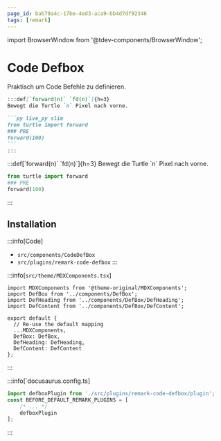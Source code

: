 ```yaml
---
page_id: bab79a4c-17be-4ed3-aca9-bb4d7df92346
tags: [remark]
---
```

import BrowserWindow from '@tdev-components/BrowserWindow';

# Code Defbox

Praktisch um Code Befehle zu definieren.

````md
:::def[`forward(n)` `fd(n)`]{h=3}
Bewegt die Turtle `n` Pixel nach vorne.

```py live_py slim
from turtle import forward
### PRE
forward(100)
```
:::
````

<BrowserWindow>
:::def[`forward(n)` `fd(n)`]{h=3}
Bewegt die Turtle `n` Pixel nach vorne.

```py live_py slim
from turtle import forward
### PRE
forward(100)
```
:::
</BrowserWindow>

## Installation

:::info[Code]
- `src/components/CodeDefBox`
- `src/plugins/remark-code-defbox`
:::

:::info[`src/theme/MDXComponents.tsx`]
```tsx {2-4,9-11}
import MDXComponents from '@theme-original/MDXComponents';
import DefBox from '../components/DefBox';
import DefHeading from '../components/DefBox/DefHeading';
import DefContent from '../components/DefBox/DefContent';

export default {
  // Re-use the default mapping
  ...MDXComponents,
  DefBox: DefBox,
  DefHeading: DefHeading,
  DefContent: DefContent
};
```
:::

:::info[`docusaurus.config.ts]

```ts {1,8,11,14}
import defboxPlugin from './src/plugins/remark-code-defbox/plugin';
const BEFORE_DEFAULT_REMARK_PLUGINS = [
    /* ... */
    defboxPlugin
];
```
:::
